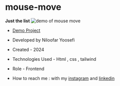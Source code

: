 # mouse-move
**Just the list**
![demo of mouse move](https://github.com/niloufar-yousefi/mouse-move/assets/156951582/da8cfda2-5466-4cc2-96f2-a76b258d29cd)
- [Demo Project](https://niloufar-yousefi.github.io/mouse-move/)


- Developed by Niloofar Yoosefi

- Created - 2024

- Technologies Used - Html , css , tailwind 


- Role - Frontend

- How to reach me : with my [instagram](https://github.com/niloufar-yousefi) and [linkedin](https://www.linkedin.com/in/niloofar-yoosefikhorram-242742143/)







